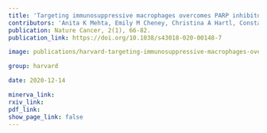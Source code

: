 ```yaml
---
title: 'Targeting immunosuppressive macrophages overcomes PARP inhibitor resistance in BRCA1-associated triple-negative breast cancer.'
contributors: 'Anita K Mehta, Emily M Cheney, Christina A Hartl, Constantia Pantelidou, Madisson Oliwa, Jessica A Castrillon, Jia-Ren Lin, Katie E Hurst, Mateus de Oliveira Taveira, Nathan T Johnson, William M Oldham, Marian Kalocsay, Matthew J Berberich, Sarah A Boswell, Aditi Kothari, Shawn Johnson, Deborah A Dillon, Mikel Lipschitz, Scott Rodig, Sandro Santagata, Judy E Garber, Nadine Tung, José Yélamos, Jessica E Thaxton, Elizabeth A Mittendorf, Peter K Sorger, Geoffrey I Shapiro, Jennifer L Guerriero (2021).'
publication: Nature Cancer, 2(1), 66-82.
publication_link: https://doi.org/10.1038/s43018-020-00148-7

image: publications/harvard-targeting-immunosuppressive-macrophages-overcomes-PARP-inhibitor-resistance-in-BRCA1-associated-triple-negative-breast-cancer.jpeg

group: harvard

date: 2020-12-14

minerva_link:
rxiv_link:
pdf_link:
show_page_link: false
---
```

